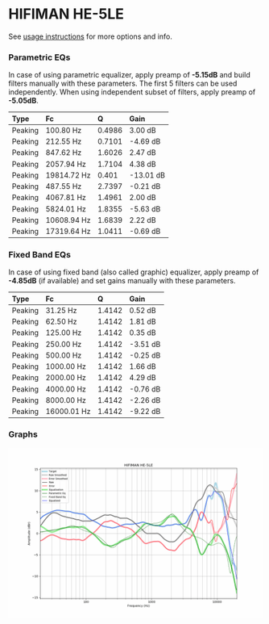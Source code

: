 # HIFIMAN HE-5LE
See [usage instructions](https://github.com/jaakkopasanen/AutoEq#usage) for more options and info.

### Parametric EQs
In case of using parametric equalizer, apply preamp of **-5.15dB** and build filters manually
with these parameters. The first 5 filters can be used independently.
When using independent subset of filters, apply preamp of **-5.05dB**.

| Type    | Fc          |      Q | Gain      |
|:--------|:------------|:-------|:----------|
| Peaking | 100.80 Hz   | 0.4986 | 3.00 dB   |
| Peaking | 212.55 Hz   | 0.7101 | -4.69 dB  |
| Peaking | 847.62 Hz   | 1.6026 | 2.47 dB   |
| Peaking | 2057.94 Hz  | 1.7104 | 4.38 dB   |
| Peaking | 19814.72 Hz | 0.401  | -13.01 dB |
| Peaking | 487.55 Hz   | 2.7397 | -0.21 dB  |
| Peaking | 4067.81 Hz  | 1.4961 | 2.00 dB   |
| Peaking | 5824.01 Hz  | 1.8355 | -5.63 dB  |
| Peaking | 10608.94 Hz | 1.6839 | 2.22 dB   |
| Peaking | 17319.64 Hz | 1.0411 | -0.69 dB  |

### Fixed Band EQs
In case of using fixed band (also called graphic) equalizer, apply preamp of **-4.85dB**
(if available) and set gains manually with these parameters.

| Type    | Fc          |      Q | Gain     |
|:--------|:------------|:-------|:---------|
| Peaking | 31.25 Hz    | 1.4142 | 0.52 dB  |
| Peaking | 62.50 Hz    | 1.4142 | 1.81 dB  |
| Peaking | 125.00 Hz   | 1.4142 | 0.35 dB  |
| Peaking | 250.00 Hz   | 1.4142 | -3.51 dB |
| Peaking | 500.00 Hz   | 1.4142 | -0.25 dB |
| Peaking | 1000.00 Hz  | 1.4142 | 1.66 dB  |
| Peaking | 2000.00 Hz  | 1.4142 | 4.29 dB  |
| Peaking | 4000.00 Hz  | 1.4142 | -0.76 dB |
| Peaking | 8000.00 Hz  | 1.4142 | -2.26 dB |
| Peaking | 16000.01 Hz | 1.4142 | -9.22 dB |

### Graphs
![](./HIFIMAN%20HE-5LE.png)